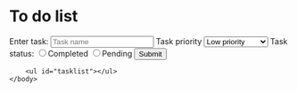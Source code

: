 <html>
    <head>
        <link rel="stylesheet" href="https://cdn.jsdelivr.net/npm/bootstrap@4.6.2/dist/css/bootstrap.min.css">
        <meta charset="utf-8">
        <script src="https://cdn.jsdelivr.net/npm/jquery@3.6.4/dist/jquery.slim.min.js"></script>
        <script src="https://cdn.jsdelivr.net/npm/popper.js@1.16.1/dist/umd/popper.min.js"></script>
        <script src="https://cdn.jsdelivr.net/npm/bootstrap@4.6.2/dist/js/bootstrap.bundle.min.js"></script>
        <script src="project2.js"></script>
    </head>
    <body>
        <h1>To do list</h1>
        <form id="task">Enter task:
            <input id="taskname" type="text" placeholder="Task name"></input>
            <label>Task priority</label>
            <select id="selectprio">
                <option value="Low">Low priority</option>
                <option value="Medium">Medium Priority</option>
                <option value="High">High Priority</option>
            </select>
            <label id="task-status">Task status: <input type="radio" name="taskradio" value="Completed">Completed
            <input type="radio" name="taskradio" value="Pending">Pending</label>
            <button class="submit">Submit</button>
        </form>  
        
        <ul id="tasklist"></ul>
    </body>    
</html>
